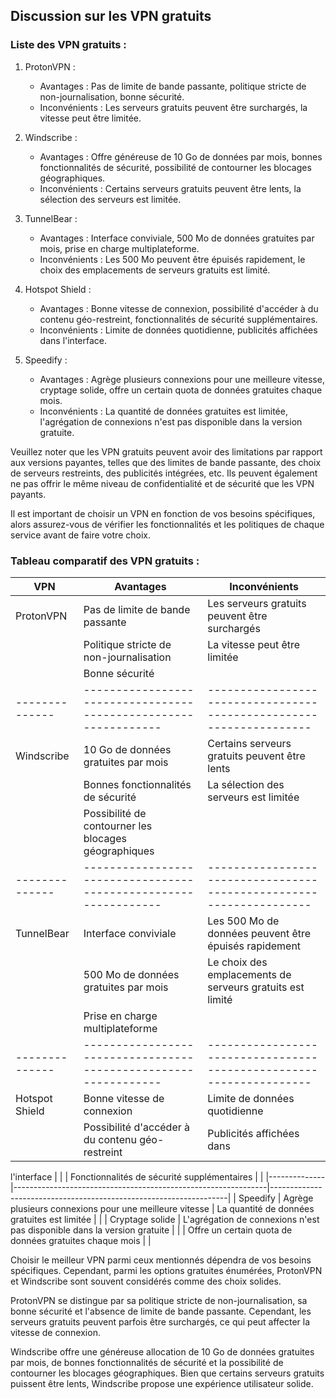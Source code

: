 
## Discussion sur les VPN gratuits

### Liste des VPN gratuits :

1. ProtonVPN :
   - Avantages : Pas de limite de bande passante, politique stricte de non-journalisation, bonne sécurité.
   - Inconvénients : Les serveurs gratuits peuvent être surchargés, la vitesse peut être limitée.

2. Windscribe :
   - Avantages : Offre généreuse de 10 Go de données par mois, bonnes fonctionnalités de sécurité, possibilité de contourner les blocages géographiques.
   - Inconvénients : Certains serveurs gratuits peuvent être lents, la sélection des serveurs est limitée.

3. TunnelBear :
   - Avantages : Interface conviviale, 500 Mo de données gratuites par mois, prise en charge multiplateforme.
   - Inconvénients : Les 500 Mo peuvent être épuisés rapidement, le choix des emplacements de serveurs gratuits est limité.

4. Hotspot Shield :
   - Avantages : Bonne vitesse de connexion, possibilité d'accéder à du contenu géo-restreint, fonctionnalités de sécurité supplémentaires.
   - Inconvénients : Limite de données quotidienne, publicités affichées dans l'interface.

5. Speedify :
   - Avantages : Agrège plusieurs connexions pour une meilleure vitesse, cryptage solide, offre un certain quota de données gratuites chaque mois.
   - Inconvénients : La quantité de données gratuites est limitée, l'agrégation de connexions n'est pas disponible dans la version gratuite.

Veuillez noter que les VPN gratuits peuvent avoir des limitations par rapport aux versions payantes, telles que des limites de bande passante, des choix de serveurs restreints, des publicités intégrées, etc. Ils peuvent également ne pas offrir le même niveau de confidentialité et de sécurité que les VPN payants.

Il est important de choisir un VPN en fonction de vos besoins spécifiques, alors assurez-vous de vérifier les fonctionnalités et les politiques de chaque service avant de faire votre choix.

### Tableau comparatif des VPN gratuits :

| VPN          | Avantages                                                     | Inconvénients                                                     |
|--------------|---------------------------------------------------------------|-------------------------------------------------------------------|
| ProtonVPN    | Pas de limite de bande passante                                | Les serveurs gratuits peuvent être surchargés                     |
|              | Politique stricte de non-journalisation                        | La vitesse peut être limitée                                      |
|              | Bonne sécurité                                                 |                                                                   |
|--------------|---------------------------------------------------------------|-------------------------------------------------------------------|
| Windscribe   | 10 Go de données gratuites par mois                            | Certains serveurs gratuits peuvent être lents                     |
|              | Bonnes fonctionnalités de sécurité                             | La sélection des serveurs est limitée                             |
|              | Possibilité de contourner les blocages géographiques           |                                                                   |
|--------------|---------------------------------------------------------------|-------------------------------------------------------------------|
| TunnelBear   | Interface conviviale                                           | Les 500 Mo de données peuvent être épuisés rapidement             |
|              | 500 Mo de données gratuites par mois                           | Le choix des emplacements de serveurs gratuits est limité          |
|              | Prise en charge multiplateforme                                |                                                                   |
|--------------|---------------------------------------------------------------|-------------------------------------------------------------------|
| Hotspot Shield | Bonne vitesse de connexion                                    | Limite de données quotidienne                                      |
|               | Possibilité d'accéder à du contenu géo-restreint             | Publicités affichées dans

 l'interface                              |
|               | Fonctionnalités de sécurité supplémentaires                  |                                                                   |
|--------------|---------------------------------------------------------------|-------------------------------------------------------------------|
| Speedify     | Agrège plusieurs connexions pour une meilleure vitesse         | La quantité de données gratuites est limitée                       |
|              | Cryptage solide                                               | L'agrégation de connexions n'est pas disponible dans la version gratuite  |
|              | Offre un certain quota de données gratuites chaque mois       |                                                                   |

Choisir le meilleur VPN parmi ceux mentionnés dépendra de vos besoins spécifiques. Cependant, parmi les options gratuites énumérées, ProtonVPN et Windscribe sont souvent considérés comme des choix solides.

ProtonVPN se distingue par sa politique stricte de non-journalisation, sa bonne sécurité et l'absence de limite de bande passante. Cependant, les serveurs gratuits peuvent parfois être surchargés, ce qui peut affecter la vitesse de connexion.

Windscribe offre une généreuse allocation de 10 Go de données gratuites par mois, de bonnes fonctionnalités de sécurité et la possibilité de contourner les blocages géographiques. Bien que certains serveurs gratuits puissent être lents, Windscribe propose une expérience utilisateur solide.

